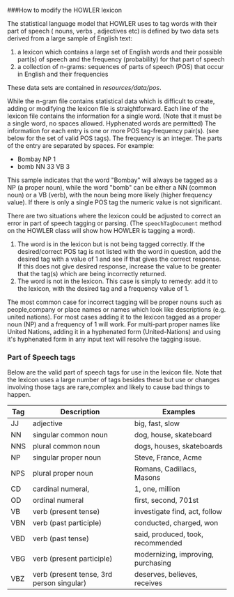 ###How to modify the HOWLER lexicon

 The statistical language model that HOWLER uses to tag words with their part of speech ( nouns, verbs , adjectives etc) is 
 defined by two data sets derived from a large sample of English text:

1. a lexicon which contains a large set of English words and their possible part(s) of speech and the frequency (probability) for that part of speech
2. a collection of n-grams: sequences of parts of speech (POS) that occur in English and their frequencies 

These data sets are contained in *resources/data/pos*.

While the n-gram file contains statistical data which is difficult to create, adding or modifying the lexicon file is 
straightforward. Each line of the lexicon file contains the information for a single word. (Note that it must be a single
word, no spaces allowed. Hyphenated words are permitted) The information for each entry is one or more POS tag-frequency pair(s).
(see below for the set of valid POS tags). The frequency is an integer. The parts of the entry are separated by spaces.
For example:

* Bombay NP 1
* bomb NN 33 VB 3

This sample indicates that the word "Bombay" will always be tagged as a NP (a proper noun), while the word "bomb" can be either a 
NN (common noun) or a VB (verb), with the noun being more likely (higher frequency value). If there is only a single POS tag 
the numeric value is not significant.

There are two situations where the lexicon could be adjusted to correct an error in part of speech tagging or parsing. 
(The `speechTagDocument` method on the HOWLER class will show how HOWLER is tagging a word).

1. The word is in the lexicon but is not being tagged correctly. 
	If the desired/correct POS tag is not listed with the word in question, add the desired tag with a value of 1 and see if that gives the correct response. 
	If this does not give desired response, increase the value to be greater that the tag(s) which are being incorrectly returned.
2. The word is not in the lexicon. 
	This case is simply to remedy: add it to the lexicon, with the desired tag and a frequency value of 1.

The most common case for incorrect tagging will be proper nouns such as people,company or place names or names which look like descriptions (e.g. united nations).
For most cases adding it to the lexicon tagged as a proper noun (NP) and a frequency of 1 will work. For multi-part proper names like United Nations, adding it 
in a hyphenated form (United-Nations) and using it's hyphenated form in any input text will resolve the tagging issue.


### Part of Speech tags
 Below are the valid part of speech tags for use in the lexicon file. Note that the lexicon uses a large number of tags besides 
 these but use or changes involving those tags are rare,complex and likely to cause bad things to happen.

Tag | Description | Examples
----|-------------|--------  
JJ | adjective | big, fast, slow
NN | singular common noun | dog, house, skateboard
NNS | plural common noun | dogs, houses, skateboards
NP | singular proper noun | Steve, France, Acme
NPS | plural proper noun | Romans, Cadillacs, Masons
CD | cardinal numeral, | 1, one, million
OD | ordinal numeral | first, second, 701st
VB | verb (present tense) | investigate find, act, follow 
VBN | verb (past participle) | conducted, charged, won 
VBD | verb (past tense) | said, produced, took, recommended 
VBG | verb (present participle) | modernizing, improving, purchasing 
VBZ | verb (present tense, 3rd person singular) | deserves, believes, receives 
